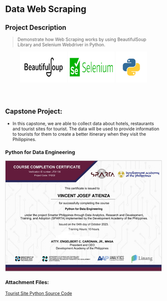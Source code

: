 # Data Web Scraping

## Project Description
> Demonstrate how Web Scraping works by using BeautifulSoup Library and Selenium Webdriver in Python.
<div class="image-container">
  <p align="center">
    <img src="asset/img/course-1212-bs.jpg" width="150" height="100" />
    <img src="asset/img/Selenium.jpeg" width="150" height="100" />
    <img src="asset/img/python-programming-language.png" width="100" height="100" />
  </p> 
</div>

<br>
<br>

## **Capstone Project:**
+ In this capstone, we are able to collect data about hotels, restaurants and tourist sites for tourist.  The data will be used to provide information to tourists for them to create a better itinerary when they visit the Philippines.
  
### Python for Data Engineering
<div class="image-container">
  <p align="center">
    <img src="asset/img/Data%20Engineering%20Cert.PNG" />
  </p>
</div>

### Attachment Files:
[Tourist Site Python Source Code](https://github.com/sCent02/vince-webscrape-demo-portfolio.github.io/blob/main/Extract_Tourist_site_Source.ipynb)

